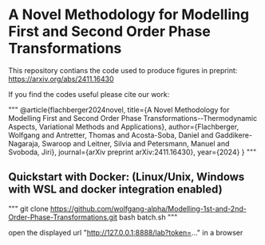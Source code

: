 # A Novel Methodology for Modelling First and Second Order Phase Transformations

This repository contians the code used to produce figures in preprint: https://arxiv.org/abs/2411.16430

If you find the codes useful please cite our work: 

"""
@article{flachberger2024novel,
  title={A Novel Methodology for Modelling First and Second Order Phase Transformations--Thermodynamic Aspects, Variational Methods and Applications},
  author={Flachberger, Wolfgang and Antretter, Thomas and Acosta-Soba, Daniel and Gaddikere-Nagaraja, Swaroop and Leitner, Silvia and Petersmann, Manuel and Svoboda, Jiri},
  journal={arXiv preprint arXiv:2411.16430},
  year={2024}
}
"""

## Quickstart with Docker: (Linux/Unix, Windows with WSL and docker integration enabled)

""" 
git clone https://github.com/wolfgang-alpha/Modelling-1st-and-2nd-Order-Phase-Transformations.git 
bash batch.sh 
""" 

open the displayed url "http://127.0.0.1:8888/lab?token=..." in a browser 
